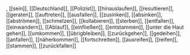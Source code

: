 , [[sein]], [[Deutschland]], [[Polizist]], [[hinauslaufen]], [[resultieren]], [[geraten]], [[auftreten]], [[ausfallen]], [[zusinken]], [[absinken]], [[abströmen]], [[schmelzen]], [[kollabieren]], [[sterben]], [[entfallen]], [[einwandern]], [[Ablauf]], [[einfließen]], [[entstammen]], [[unter die Haut gehen]], [[umkommen]], [[übrigbleiben]], [[zurückgehen]], [[gedeihen]], [[anfallen]], [[näherkommen]], [[fortschreiten]], [[ausreifen]], [[reifen]], [[stammen]], [[zurückfallen]]